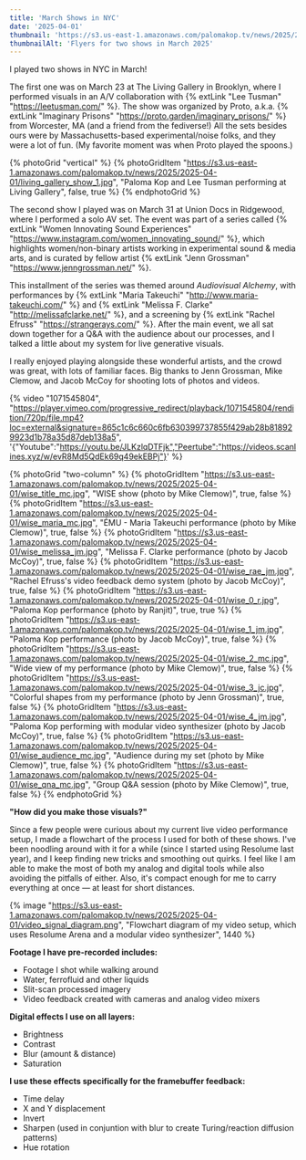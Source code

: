 ```yaml
---
title: 'March Shows in NYC'
date: '2025-04-01'
thumbnail: 'https://s3.us-east-1.amazonaws.com/palomakop.tv/news/2025/2025-04-01/march_show_posters.jpg'
thumbnailAlt: 'Flyers for two shows in March 2025'
---
```


I played two shows in NYC in March!

The first one was on March 23 at The Living Gallery in Brooklyn, where I performed visuals in an A/V collaboration with {% extLink "Lee Tusman" "https://leetusman.com/" %}. The show was organized by Proto, a.k.a. {% extLink "Imaginary Prisons" "https://proto.garden/imaginary_prisons/" %} from Worcester, MA (and a friend from the fediverse!) All the sets besides ours were by Massachusetts-based experimental/noise folks, and they were a lot of fun. (My favorite moment was when Proto played the spoons.)

{% photoGrid "vertical" %}
{% photoGridItem "https://s3.us-east-1.amazonaws.com/palomakop.tv/news/2025/2025-04-01/living_gallery_show_1.jpg", "Paloma Kop and Lee Tusman performing at Living Gallery", false, true %}
{% endphotoGrid %}

The second show I played was on March 31 at Union Docs in Ridgewood, where I performed a solo AV set. The event was part of a series called {% extLink "Women Innovating Sound Experiences" "https://www.instagram.com/women_innovating_sound/" %}, which highlights women/non-binary artists working in experimental sound & media arts, and is curated by fellow artist {% extLink "Jenn Grossman" "https://www.jenngrossman.net/" %}.

This installment of the series was themed around *Audiovisual Alchemy*, with performances by {% extLink "Maria Takeuchi" "http://www.maria-takeuchi.com/" %} and {% extLink "Melissa F. Clarke" "http://melissafclarke.net/" %}, and a screening by {% extLink "Rachel Efruss" "https://strangerays.com/" %}. After the main event, we all sat down together for a Q&A with the audience about our processes, and I talked a little about my system for live generative visuals.

I really enjoyed playing alongside these wonderful artists, and the crowd was great, with lots of familiar faces. Big thanks to Jenn Grossman, Mike Clemow, and Jacob McCoy for shooting lots of photos and videos.

{% video "1071545804", "https://player.vimeo.com/progressive_redirect/playback/1071545804/rendition/720p/file.mp4?loc=external&signature=865c1c6c660c6fb630399737855f429ab28b818929923d1b78a35d87deb138a5", '{"Youtube":"https://youtu.be/JLKzlqDTFjk","Peertube":"https://videos.scanlines.xyz/w/evR8Md5QdEk69q49ekEBPj"}' %}

{% photoGrid "two-column" %}
{% photoGridItem "https://s3.us-east-1.amazonaws.com/palomakop.tv/news/2025/2025-04-01/wise_title_mc.jpg", "WISE show (photo by Mike Clemow)", true, false %}
{% photoGridItem "https://s3.us-east-1.amazonaws.com/palomakop.tv/news/2025/2025-04-01/wise_maria_mc.jpg", "ÉMU - Maria Takeuchi performance (photo by Mike Clemow)", true, false %}
{% photoGridItem "https://s3.us-east-1.amazonaws.com/palomakop.tv/news/2025/2025-04-01/wise_melissa_jm.jpg", "Melissa F. Clarke performance (photo by Jacob McCoy)", true, false %}
{% photoGridItem "https://s3.us-east-1.amazonaws.com/palomakop.tv/news/2025/2025-04-01/wise_rae_jm.jpg", "Rachel Efruss's video feedback demo system (photo by Jacob McCoy)", true, false %}
{% photoGridItem "https://s3.us-east-1.amazonaws.com/palomakop.tv/news/2025/2025-04-01/wise_0_r.jpg", "Paloma Kop performance (photo by Ranjit)", true, true %}
{% photoGridItem "https://s3.us-east-1.amazonaws.com/palomakop.tv/news/2025/2025-04-01/wise_1_jm.jpg", "Paloma Kop performance (photo by Jacob McCoy)", true, false %}
{% photoGridItem "https://s3.us-east-1.amazonaws.com/palomakop.tv/news/2025/2025-04-01/wise_2_mc.jpg", "Wide view of my performance (photo by Mike Clemow)", true, false %}
{% photoGridItem "https://s3.us-east-1.amazonaws.com/palomakop.tv/news/2025/2025-04-01/wise_3_jc.jpg", "Colorful shapes from my performance (photo by Jenn Grossman)", true, false %}
{% photoGridItem "https://s3.us-east-1.amazonaws.com/palomakop.tv/news/2025/2025-04-01/wise_4_jm.jpg", "Paloma Kop performing with modular video synthesizer (photo by Jacob McCoy)", true, false %}
{% photoGridItem "https://s3.us-east-1.amazonaws.com/palomakop.tv/news/2025/2025-04-01/wise_audience_mc.jpg", "Audience during my set (photo by Mike Clemow)", true, false %}
{% photoGridItem "https://s3.us-east-1.amazonaws.com/palomakop.tv/news/2025/2025-04-01/wise_qna_mc.jpg", "Group Q&A session (photo by Mike Clemow)", true, false %}
{% endphotoGrid %}

**"How did you make those visuals?"**

Since a few people were curious about my current live video performance setup, I made a flowchart of the process I used for both of these shows. I've been noodling around with it for a while (since I started using Resolume last year), and I keep finding new tricks and smoothing out quirks. I feel like I am able to make the most of both my analog and digital tools while also avoiding the pitfalls of either. Also, it's compact enough for me to carry everything at once — at least for short distances.

{% image "https://s3.us-east-1.amazonaws.com/palomakop.tv/news/2025/2025-04-01/video_signal_diagram.png", "Flowchart diagram of my video setup, which uses Resolume Arena and a modular video synthesizer", 1440 %}

**Footage I have pre-recorded includes:**
- Footage I shot while walking around
- Water, ferrofluid and other liquids
- Slit-scan processed imagery
- Video feedback created with cameras and analog video mixers

**Digital effects I use on all layers:**
- Brightness
- Contrast
- Blur (amount & distance)
- Saturation

**I use these effects specifically for the framebuffer feedback:**
- Time delay
- X and Y displacement
- Invert
- Sharpen (used in conjuntion with blur to create Turing/reaction diffusion patterns)
- Hue rotation
